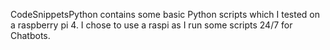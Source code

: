 CodeSnippetsPython contains some basic Python scripts which I tested on a raspberry pi 4.
I chose to use a raspi as I run some scripts 24/7 for Chatbots.

